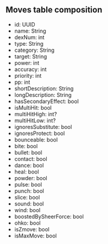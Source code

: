 ## Moves table composition
- id: UUID
- name: String
- dexNum: int
- type: String
- category: String
- target: String
- power: int
- accuracy: int
- priority: int
- pp: int
- shortDescription: String
- longDescription: String
- hasSecondaryEffect: bool
- isMultiHit: bool
- multiHitHigh: int?
- multiHitLow: int?
- ignoresSubstitute: bool
- ignoresProtect: bool
- bounceable: bool
- bite: bool
- bullet: bool
- contact: bool
- dance: bool
- heal: bool
- powder: bool
- pulse: bool
- punch: bool
- slice: bool
- sound: bool
- wind: bool
- boostedBySheerForce: bool
- ohko: bool
- isZmove: bool
- isMaxMove: bool